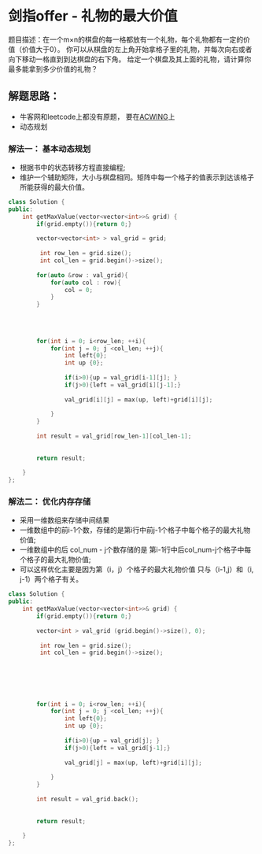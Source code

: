 # 剑指offer - 礼物的最大价值
题目描述：在一个m×n的棋盘的每一格都放有一个礼物，每个礼物都有一定的价值（价值大于0）。
你可以从棋盘的左上角开始拿格子里的礼物，并每次向右或者向下移动一格直到到达棋盘的右下角。
给定一个棋盘及其上面的礼物，请计算你最多能拿到多少价值的礼物？

## 解题思路：
- 牛客网和leetcode上都没有原题， 要在[ACWING](https://www.acwing.com/problem/content/56/?time=1562894281135)上
- 动态规划

### 解法一： 基本动态规划
- 根据书中的状态转移方程直接编程;
- 维护一个辅助矩阵，大小与棋盘相同。矩阵中每一个格子的值表示到达该格子所能获得的最大价值。

```c++
class Solution {
public:
    int getMaxValue(vector<vector<int>>& grid) {
        if(grid.empty()){return 0;}
        
        vector<vector<int> > val_grid = grid;
        
         int row_len = grid.size();
         int col_len = grid.begin()->size();
         
        for(auto &row : val_grid){
            for(auto col : row){
                col = 0;
            }
        }
        
       
        
        
        for(int i = 0; i<row_len; ++i){
            for(int j = 0; j <col_len; ++j){
                int left{0};
                int up {0};
                
                if(i>0){up = val_grid[i-1][j]; }
                if(j>0){left = val_grid[i][j-1];}
                
                val_grid[i][j] = max(up, left)+grid[i][j];
            
            }
        }
        
        int result = val_grid[row_len-1][col_len-1];
        
        
        return result;
        
    }
};
```


### 解法二： 优化内存存储
- 采用一维数组来存储中间结果
- 一维数组中的前i-1个数，存储的是第i行中前j-1个格子中每个格子的最大礼物价值;
- 一维数组中的后 col_num - j个数存储的是 第i-1行中后col_num-j个格子中每个格子的最大礼物价值;
- 可以这样优化主要是因为第（i，j）个格子的最大礼物价值 只与（i-1,j）和（i, j-1）两个格子有关。

```c++
class Solution {
public:
    int getMaxValue(vector<vector<int>>& grid) {
        if(grid.empty()){return 0;}
        
        vector<int > val_grid (grid.begin()->size(), 0);
        
         int row_len = grid.size();
         int col_len = grid.begin()->size();
         
        
        
       
        
        
        for(int i = 0; i<row_len; ++i){
            for(int j = 0; j <col_len; ++j){
                int left{0};
                int up {0};
                
                if(i>0){up = val_grid[j]; }
                if(j>0){left = val_grid[j-1];}
                
                val_grid[j] = max(up, left)+grid[i][j];
            
            }
        }
        
        int result = val_grid.back();
        
        
        return result;
        
    }
};
```

